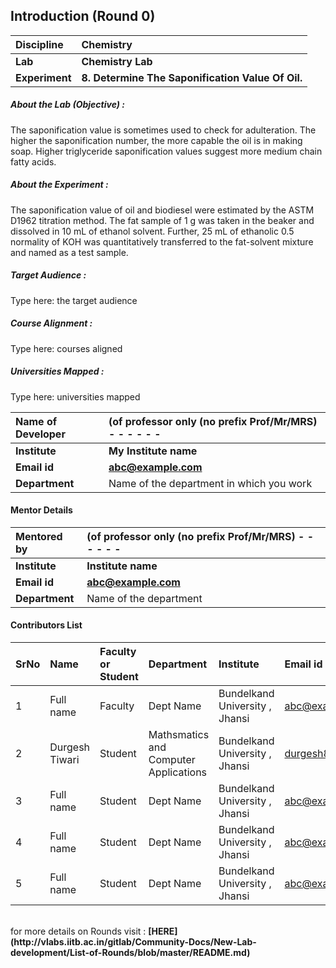## Introduction (Round 0)

<b>Discipline | <b>Chemistry
:--|:--|
<b> Lab | <b> Chemistry Lab
<b> Experiment| <b> 8. Determine The Saponification Value Of Oil.

<h5> About the Lab (Objective) : </h5>

The saponification value is sometimes used to check for adulteration. The higher the saponification number, the more capable the oil is in making soap. Higher triglyceride saponification values suggest more medium chain fatty acids.


<h5> About the Experiment : </h5>

The saponification value of oil and biodiesel were estimated by the ASTM D1962 titration method. The fat sample of 1 g was taken in the beaker and dissolved in 10 mL of ethanol solvent. Further, 25 mL of ethanolic 0.5 normality of KOH was quantitatively transferred to the fat-solvent mixture and named as a test sample.

<h5> Target Audience : </h5>

Type here: the target audience

<h5> Course Alignment : </h5>

Type here: courses aligned

<h5> Universities Mapped : </h5>

Type here: universities mapped

<b>Name of Developer | <b> (of professor only (no prefix Prof/Mr/MRS) - - - - - -
:--|:--|
<b> Institute | <b> My Institute name
<b> Email id|     <b> abc@example.com
<b> Department | Name of the department in which you work

#### Mentor Details

<b>Mentored by | <b> (of professor only (no prefix Prof/Mr/MRS) - - - - - -
:--|:--|
<b> Institute | <b> Institute name
<b> Email id|     <b> abc@example.com
<b> Department | Name of the department

#### Contributors List

SrNo | Name | Faculty or Student | Department| Institute | Email id
:--|:--|:--|:--|:--|:--|
1 | Full name | Faculty | Dept Name | Bundelkand University , Jhansi  | abc@example.com
2 | Durgesh Tiwari | Student | Mathsmatics and Computer Applications | Bundelkand University , Jhansi |durgesh83034@gmail.com
3 | Full name | Student | Dept Name | Bundelkand University , Jhansi  |abc@example.com
4 | Full name | Student | Dept Name | Bundelkand University , Jhansi  |abc@example.com
5 | Full name | Student | Dept Name | Bundelkand University , Jhansi  |abc@example.com


<br>
for more details on Rounds visit : <b> [HERE](http://vlabs.iitb.ac.in/gitlab/Community-Docs/New-Lab-development/List-of-Rounds/blob/master/README.md) </b>
